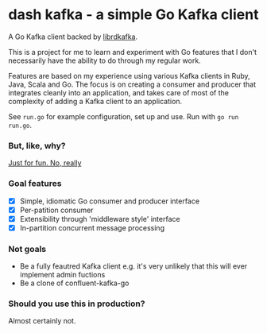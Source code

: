 # dash kafka - a simple Go Kafka client

A Go Kafka client backed by [librdkafka](https://github.com/edenhill/librdkafka).

This is a project for me to learn and experiment with Go features that I don't necessarily have the ability to do through my regular work.

Features are based on my experience using various Kafka clients in Ruby, Java, Scala and Go. The focus is on creating a consumer and producer that integrates cleanly into an application, and takes care of most of the complexity of adding a Kafka client to an application.

See `run.go` for example configuration, set up and use. Run with `go run run.go`.

### But, like, why?

[Just for fun. No, really](https://justforfunnoreally.dev/)

### Goal features

- [x] Simple, idiomatic Go consumer and producer interface
- [x] Per-patition consumer
- [x] Extensibility through 'middleware style' interface
- [x] In-partition concurrent message processing

### Not goals

- Be a fully feautred Kafka client e.g. it's very unlikely that this will ever implement admin fuctions
- Be a clone of confluent-kafka-go

### Should you use this in production?

Almost certainly not.
